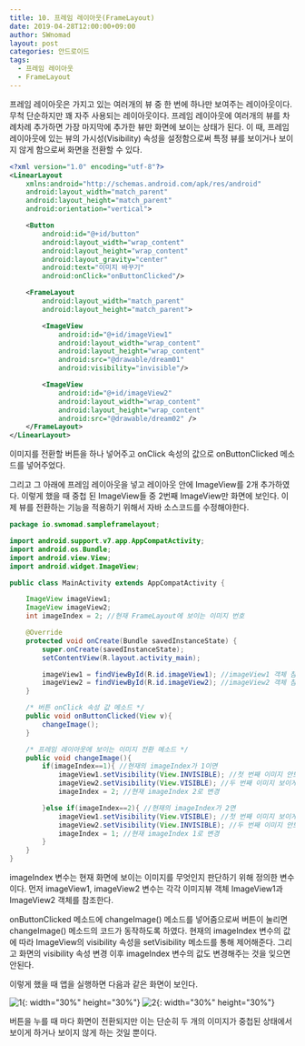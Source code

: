```yaml
---
title: 10. 프레임 레이아웃(FrameLayout)
date: 2019-04-28T12:00:00+09:00
author: SWnomad
layout: post
categories: 안드로이드
tags:
  - 프레임 레이아웃
  - FrameLayout
---
```


프레임 레이아웃은 가지고 있는 여러개의 뷰 중 한 번에 하나만 보여주는 레이아웃이다. 무척 단순하지만 꽤 자주 사용되는 레이아웃이다. 프레임 레이아웃에 여러개의 뷰를 차례차례 추가하면 가장 마지막에 추가한 뷰만 화면에 보이는 상태가 된다. 이 때, 프레임 레이아웃에 있는 뷰의 가시성(Visibility) 속성을 설정함으로써 특정 뷰를 보이거나 보이지 않게 함으로써 화면을 전환할 수 있다.

~~~ xml
<?xml version="1.0" encoding="utf-8"?>
<LinearLayout
    xmlns:android="http://schemas.android.com/apk/res/android"
    android:layout_width="match_parent"
    android:layout_height="match_parent"
    android:orientation="vertical">

    <Button
        android:id="@+id/button"
        android:layout_width="wrap_content"
        android:layout_height="wrap_content"
        android:layout_gravity="center"
        android:text="이미지 바꾸기"
        android:onClick="onButtonClicked"/>

    <FrameLayout
        android:layout_width="match_parent"
        android:layout_height="match_parent">

        <ImageView
            android:id="@+id/imageView1"
            android:layout_width="wrap_content"
            android:layout_height="wrap_content"
            android:src="@drawable/dream01"
            android:visibility="invisible"/>

        <ImageView
            android:id="@+id/imageView2"
            android:layout_width="wrap_content"
            android:layout_height="wrap_content"
            android:src="@drawable/dream02" />
    </FrameLayout>
</LinearLayout>
~~~

이미지를 전환할 버튼을 하나 넣어주고 onClick 속성의 값으로 onButtonClicked 메소드를 넣어주었다.

그리고 그 아래에 프레임 레이아웃을 넣고 레이아웃 안에 ImageView를 2개 추가하였다. 이렇게 했을 때 중첩 된 ImageView들 중 2번째 ImageView만 화면에 보인다. 이제 뷰를 전환하는 기능을 적용하기 위해서 자바 소스코드를 수정해야한다.

~~~ java
package io.swnomad.sampleframelayout;

import android.support.v7.app.AppCompatActivity;
import android.os.Bundle;
import android.view.View;
import android.widget.ImageView;

public class MainActivity extends AppCompatActivity {

    ImageView imageView1;
    ImageView imageView2;
    int imageIndex = 2; //현재 FrameLayout에 보이는 이미지 번호

    @Override
    protected void onCreate(Bundle savedInstanceState) {
        super.onCreate(savedInstanceState);
        setContentView(R.layout.activity_main);

        imageView1 = findViewById(R.id.imageView1); //imageView1 객체 참조
        imageView2 = findViewById(R.id.imageView2); //imageView2 객체 참조
    }

    /* 버튼 onClick 속성 값 메소드 */
    public void onButtonClicked(View v){
        changeImage();
    }

    /* 프레임 레이아웃에 보이는 이미지 전환 메소드 */
    public void changeImage(){
        if(imageIndex==1){ //현재의 imageIndex가 1이면
            imageView1.setVisibility(View.INVISIBLE); //첫 번째 이미지 안보이게
            imageView2.setVisibility(View.VISIBLE); //두 번째 이미지 보이게
            imageIndex = 2; //현재 imageIndex 2로 변경

        }else if(imageIndex==2){ //현재의 imageIndex가 2면
            imageView1.setVisibility(View.VISIBLE); //첫 번째 이미지 보이게
            imageView2.setVisibility(View.INVISIBLE); //두 번째 이미지 안보이게
            imageIndex = 1; //현재 imageIndex 1로 변경
        }
    }
}
~~~

imageIndex 변수는 현재 화면에 보이는 이미지를 무엇인지 판단하기 위해 정의한 변수이다. 먼저 imageView1, imageView2 변수는 각각 이미지뷰 객체 ImageView1과 ImageView2 객체를 참조한다.

onButtonClicked 메소드에 changeImage() 메소드를 넣어줌으로써 버튼이 눌리면 changeImage() 메소드의 코드가 동작하도록 하였다. 현재의 imageIndex 변수의 값에 따라 ImageView의 visibility 속성을 setVisibility 메소드를 통해 제어해준다. 그리고 화면의 visibility 속성 변경 이후 imageIndex 변수의 값도 변경해주는 것을 잊으면 안된다.

이렇게 했을 때 앱을 실행하면 다음과 같은 화면이 보인다.

![1](/images/android/10/1.jpg){: width="30%" height="30%"}
![2](/images/android/10/2.jpg){: width="30%" height="30%"}

버튼을 누를 때 마다 화면이 전환되지만 이는 단순히 두 개의 이미지가 중첩된 상태에서 보이게 하거나 보이지 않게 하는 것일 뿐이다.